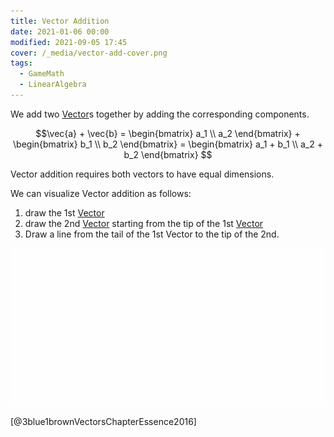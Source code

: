 ```yaml
---
title: Vector Addition
date: 2021-01-06 00:00
modified: 2021-09-05 17:45
cover: /_media/vector-add-cover.png
tags:
  - GameMath
  - LinearAlgebra
---
```


We add two [Vector](vector.md)s together by adding the corresponding components.

$$\vec{a} + \vec{b} = \begin{bmatrix} a_1 \\ a_2 \end{bmatrix} + \begin{bmatrix} b_1 \\ b_2 \end{bmatrix} = \begin{bmatrix} a_1 + b_1 \\ a_2 + b_2 \end{bmatrix} $$

Vector addition requires both vectors to have equal dimensions.

We can visualize Vector addition as follows:

1. draw the 1st [Vector](vector.md)
2. draw the 2nd [Vector](vector.md) starting from the tip of the 1st [Vector](vector.md)
3. Draw a line from the tail of the 1st Vector to the tip of the 2nd.

![Vector addition visual example](../_media/vector-add-example.gif)

[@3blue1brownVectorsChapterEssence2016]

